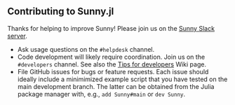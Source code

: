 ## Contributing to Sunny.jl

Thanks for helping to improve Sunny! Please join us on the [Sunny Slack
server](https://join.slack.com/t/sunny-users/shared_invite/zt-1otxwwko6-LzPtp7Fazkjx2XEqfgKqtA).

- Ask usage questions on the `#helpdesk` channel.
- Code development will likely require coordination. Join us on the
  `#developers` channel. See also the [Tips for
  developers](https://github.com/SunnySuite/Sunny.jl/wiki/Tips-for-developers)
  Wiki page.
- File GitHub issues for bugs or feature requests. Each issue should ideally
  include a minimimized example script that you have tested on the main
  development branch. The latter can be obtained from the Julia package manager
  with, e.g., `add Sunny#main` or `dev Sunny`.
